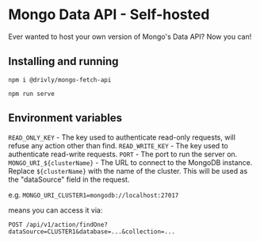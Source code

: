 # Mongo Data API - Self-hosted
Ever wanted to host your own version of Mongo's Data API? Now you can!

## Installing and running

`npm i @drivly/mongo-fetch-api`

`npm run serve`

## Environment variables

`READ_ONLY_KEY` - The key used to authenticate read-only requests, will refuse any action other than find.
`READ_WRITE_KEY` - The key used to authenticate read-write requests.
`PORT` - The port to run the server on.
`MONGO_URI_${clusterName}` - The URL to connect to the MongoDB instance. Replace `${clusterName}` with the name of the cluster. This will be used as the "dataSource" field in the request.

e.g. `MONGO_URI_CLUSTER1=mongodb://localhost:27017`

means you can access it via:

```curl
POST /api/v1/action/findOne?dataSource=CLUSTER1&database=...&collection=...
```